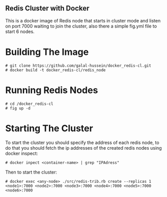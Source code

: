 Redis Cluster with Docker
---

This is a docker image of Redis node that starts in cluster mode and listen on port 7000 waiting to join the cluster, also there a simple fig.yml file to start 6 nodes.

# Building The Image
```
# git clone https://github.com/galal-hussein/docker_redis-cl.git
# docker build -t docker_redis-cl/redis_node
```
# Running Redis Nodes
```
# cd /docker_redis-cl
# fig up -d
```

# Starting The Cluster
To start the cluster you should specify the address of each redis node, to do that you should fetch the ip addresses of the created redis nodes using docker inspect:
```
# docker inpect <container-name> | grep "IPAdress"
```
Then to start the cluster:
```
# docker exec <any-node> ./src/redis-trib.rb create --replicas 1 <node1>:7000 <node2>:7000 <node3>:7000 <node4>:7000 <node5>:7000 <node6>:7000 
```
